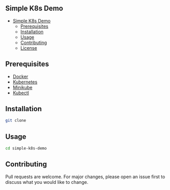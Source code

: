 ## Simple K8s Demo

- [Simple K8s Demo](#simple-k8s-demo)
  - [Prerequisites](#prerequisites)
  - [Installation](#installation)
  - [Usage](#usage)
  - [Contributing](#contributing)
  - [License](#license)

## Prerequisites
- [Docker](https://www.docker.com/)
- [Kubernetes](https://kubernetes.io/)
- [Minikube](https://minikube.sigs.k8s.io/docs/start/)
- [Kubectl](https://kubernetes.io/docs/tasks/tools/install-kubectl/)


## Installation
```bash
git clone
```

## Usage
```bash
cd simple-k8s-demo
```

## Contributing
Pull requests are welcome. For major changes, please open an issue first to discuss what you would like to change.